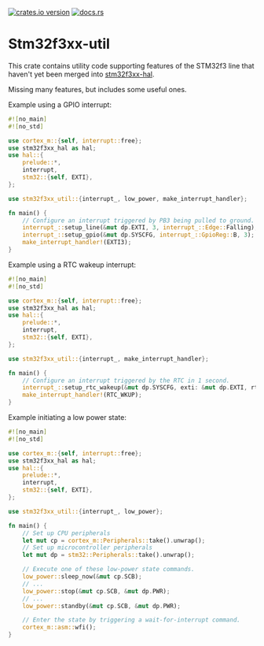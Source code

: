 [![crates.io version](https://meritbadge.herokuapp.com/stm32f3xx-util)](https://crates.io/crates/stm32f3xx-util)
[![docs.rs](https://docs.rs/stm32f3xx-util/badge.svg)](https://docs.rs/stm32f3xx-util)

# Stm32f3xx-util

This crate contains utility code supporting features of the STM32f3 line that
haven't yet been merged into [stm32f3xx-hal](https://github.com/stm32-rs/stm32f3xx-hal).

Missing many features, but includes some useful ones.

Example using a GPIO interrupt:
```rust
#![no_main]
#![no_std]

use cortex_m::{self, interrupt::free};
use stm32f3xx_hal as hal;
use hal::{
    prelude::*,
    interrupt,
    stm32::{self, EXTI},
};

use stm32f3xx_util::{interrupt_, low_power, make_interrupt_handler};

fn main() {
    // Configure an interrupt triggered by PB3 being pulled to ground.
    interrupt_::setup_line(&mut dp.EXTI, 3, interrupt_::Edge::Falling);
    interrupt_::setup_gpio(&mut dp.SYSCFG, interrupt_::GpioReg::B, 3);
    make_interrupt_handler!(EXTI3);
}
```

Example using a RTC wakeup interrupt:
```rust
#![no_main]
#![no_std]

use cortex_m::{self, interrupt::free};
use stm32f3xx_hal as hal;
use hal::{
    prelude::*,
    interrupt,
    stm32::{self, EXTI},
};

use stm32f3xx_util::{interrupt_, make_interrupt_handler};

fn main() {
    // Configure an interrupt triggered by the RTC in 1 second.
    interrupt_::setup_rtc_wakeup(&mut dp.SYSCFG, exti: &mut dp.EXTI, rtc: &mut dp.RTC, 1_000);
    make_interrupt_handler!(RTC_WKUP);
}
```

Example initiating a low power state:
```rust
#![no_main]
#![no_std]

use cortex_m::{self, interrupt::free};
use stm32f3xx_hal as hal;
use hal::{
    prelude::*,
    interrupt,
    stm32::{self, EXTI},
};

use stm32f3xx_util::{interrupt_, low_power};

fn main() {
    // Set up CPU peripherals
    let mut cp = cortex_m::Peripherals::take().unwrap();
    // Set up microcontroller peripherals
    let mut dp = stm32::Peripherals::take().unwrap();

    // Execute one of these low-power state commands.
    low_power::sleep_now(&mut cp.SCB);
    // ...
    low_power::stop(&mut cp.SCB, &mut dp.PWR);
    // ...
    low_power::standby(&mut cp.SCB, &mut dp.PWR);

    // Enter the state by triggering a wait-for-interrupt command.
    cortex_m::asm::wfi();
}
```
